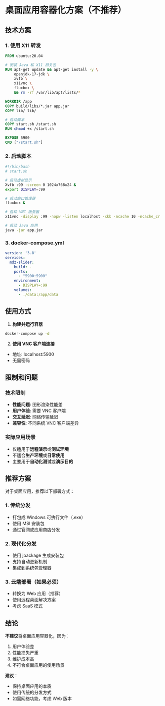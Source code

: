 # 桌面应用容器化方案（不推荐）

## 技术方案

### 1. 使用 X11 转发
```dockerfile
FROM ubuntu:20.04

# 安装 Java 和 X11 相关包
RUN apt-get update && apt-get install -y \
    openjdk-17-jdk \
    xvfb \
    x11vnc \
    fluxbox \
    && rm -rf /var/lib/apt/lists/*

WORKDIR /app
COPY build/libs/*.jar app.jar
COPY lib/ lib/

# 启动脚本
COPY start.sh /start.sh
RUN chmod +x /start.sh

EXPOSE 5900
CMD ["/start.sh"]
```

### 2. 启动脚本
```bash
#!/bin/bash
# start.sh

# 启动虚拟显示
Xvfb :99 -screen 0 1024x768x24 &
export DISPLAY=:99

# 启动窗口管理器
fluxbox &

# 启动 VNC 服务器
x11vnc -display :99 -nopw -listen localhost -xkb -ncache 10 -ncache_cr -forever &

# 启动 Java 应用
java -jar app.jar
```

### 3. docker-compose.yml
```yaml
version: '3.8'
services:
  mdz-slider:
    build: .
    ports:
      - "5900:5900"
    environment:
      - DISPLAY=:99
    volumes:
      - ./data:/app/data
```

## 使用方式

1. **构建并运行容器**
```bash
docker-compose up -d
```

2. **使用 VNC 客户端连接**
- 地址: localhost:5900
- 无需密码

## 限制和问题

### 技术限制
- **性能问题**: 图形渲染性能差
- **用户体验**: 需要 VNC 客户端
- **交互延迟**: 网络传输延迟
- **兼容性**: 不同系统 VNC 客户端差异

### 实际应用场景
- 仅适用于**远程演示**或**测试环境**
- 不适合**生产环境**或**日常使用**
- 主要用于**自动化测试**或**演示目的**

## 推荐方案

对于桌面应用，推荐以下部署方式：

### 1. 传统分发
- 打包成 Windows 可执行文件（.exe）
- 使用 MSI 安装包
- 通过官网或应用商店分发

### 2. 现代化分发
- 使用 jpackage 生成安装包
- 支持自动更新机制
- 集成到系统包管理器

### 3. 云端部署（如果必须）
- 转换为 Web 应用（推荐）
- 使用远程桌面解决方案
- 考虑 SaaS 模式

## 结论

**不建议**将桌面应用容器化，因为：
1. 用户体验差
2. 性能损失严重
3. 维护成本高
4. 不符合桌面应用的使用场景

**建议**：
- 保持桌面应用的本质
- 使用传统的分发方式
- 如需网络功能，考虑 Web 版本 